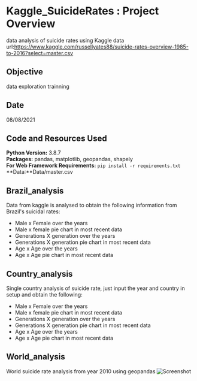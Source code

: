 # Kaggle_SuicideRates : Project Overview 
 data analysis of suicide rates using Kaggle data <br>
 url:https://www.kaggle.com/russellyates88/suicide-rates-overview-1985-to-2016?select=master.csv
## Objective
data exploration trainning
## Date
08/08/2021
## Code and Resources Used 
**Python Version:** 3.8.7  <br>
**Packages:** pandas, matplotlib, geopandas, shapely <br>
**For Web Framework Requirements:**  ```pip install -r requirements.txt```  <br>
**Data:**Data/master.csv 

## Brazil_analysis
Data from kaggle is analysed to obtain the following information from Brazil's suicidal rates:
<ul><li>Male x Female over the years</li>
<li>Male x female pie chart in most recent data</li>
<li>Generations X generation over the years</li>
<li>Generations X generation pie chart in most recent data</li>
<li>Age x Age over the years</li>
<li>Age x Age pie chart in most recent data</li> 
</ul>

## Country_analysis
Single country analysis of suicide rate, just input the year and country in setup and obtain the following:
<ul><li>Male x Female over the years</li>
<li>Male x female pie chart in most recent data</li>
<li>Generations X generation over the years</li>
<li>Generations X generation pie chart in most recent data</li>
<li>Age x Age over the years</li>
<li>Age x Age pie chart in most recent data</li> 
</ul>

## World_analysis
World suicide rate analysis from year 2010 using geopandas
![Screenshot](world.jpg)
